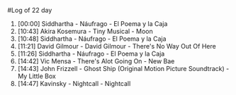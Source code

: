 #Log of 22 day

1. [00:00] Siddhartha - Náufrago - El Poema y la Caja
1. [10:43] Akira Kosemura - Tiny Musical - Moon
1. [10:48] Siddhartha - Náufrago - El Poema y la Caja
1. [11:21] David Gilmour - David Gilmour - There's No Way Out Of Here
1. [11:26] Siddhartha - Náufrago - El Poema y la Caja
1. [14:42] Vic Mensa - There's Alot Going On - New Bae
1. [14:43] John Frizzell - Ghost Ship (Original Motion Picture Soundtrack) - My Little Box
1. [14:47] Kavinsky - Nightcall - Nightcall
